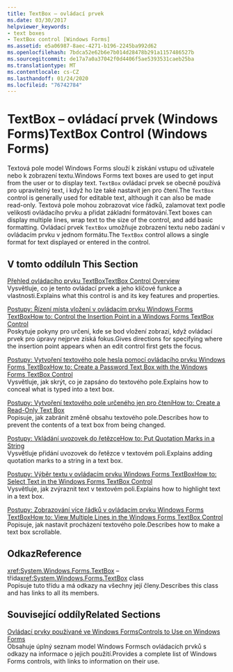 ```yaml
---
title: TextBox – ovládací prvek
ms.date: 03/30/2017
helpviewer_keywords:
- text boxes
- TextBox control [Windows Forms]
ms.assetid: e5a06987-8aec-4271-b196-2245ba992d62
ms.openlocfilehash: 7bdca52e62b6e7b014d28478b291a1157486527b
ms.sourcegitcommit: de17a7a0a37042f0d4406f5ae5393531caeb25ba
ms.translationtype: MT
ms.contentlocale: cs-CZ
ms.lasthandoff: 01/24/2020
ms.locfileid: "76742784"
---
```

# <a name="textbox-control-windows-forms"></a><span data-ttu-id="0a6b2-102">TextBox – ovládací prvek (Windows Forms)</span><span class="sxs-lookup"><span data-stu-id="0a6b2-102">TextBox Control (Windows Forms)</span></span>
<span data-ttu-id="0a6b2-103">Textová pole model Windows Forms slouží k získání vstupu od uživatele nebo k zobrazení textu.</span><span class="sxs-lookup"><span data-stu-id="0a6b2-103">Windows Forms text boxes are used to get input from the user or to display text.</span></span> <span data-ttu-id="0a6b2-104">`TextBox` ovládací prvek se obecně používá pro upravitelný text, i když ho lze také nastavit jen pro čtení.</span><span class="sxs-lookup"><span data-stu-id="0a6b2-104">The `TextBox` control is generally used for editable text, although it can also be made read-only.</span></span> <span data-ttu-id="0a6b2-105">Textová pole mohou zobrazovat více řádků, zalamovat text podle velikosti ovládacího prvku a přidat základní formátování.</span><span class="sxs-lookup"><span data-stu-id="0a6b2-105">Text boxes can display multiple lines, wrap text to the size of the control, and add basic formatting.</span></span> <span data-ttu-id="0a6b2-106">Ovládací prvek `TextBox` umožňuje zobrazení textu nebo zadání v ovládacím prvku v jednom formátu.</span><span class="sxs-lookup"><span data-stu-id="0a6b2-106">The `TextBox` control allows a single format for text displayed or entered in the control.</span></span>  
  
## <a name="in-this-section"></a><span data-ttu-id="0a6b2-107">V tomto oddílu</span><span class="sxs-lookup"><span data-stu-id="0a6b2-107">In This Section</span></span>  
 [<span data-ttu-id="0a6b2-108">Přehled ovládacího prvku TextBox</span><span class="sxs-lookup"><span data-stu-id="0a6b2-108">TextBox Control Overview</span></span>](textbox-control-overview-windows-forms.md)  
 <span data-ttu-id="0a6b2-109">Vysvětluje, co je tento ovládací prvek a jeho klíčové funkce a vlastnosti.</span><span class="sxs-lookup"><span data-stu-id="0a6b2-109">Explains what this control is and its key features and properties.</span></span>  
  
 [<span data-ttu-id="0a6b2-110">Postupy: Řízení místa vložení v ovládacím prvku Windows Forms TextBox</span><span class="sxs-lookup"><span data-stu-id="0a6b2-110">How to: Control the Insertion Point in a Windows Forms TextBox Control</span></span>](how-to-control-the-insertion-point-in-a-windows-forms-textbox-control.md)  
 <span data-ttu-id="0a6b2-111">Poskytuje pokyny pro určení, kde se bod vložení zobrazí, když ovládací prvek pro úpravy nejprve získá fokus.</span><span class="sxs-lookup"><span data-stu-id="0a6b2-111">Gives directions for specifying where the insertion point appears when an edit control first gets the focus.</span></span>  
  
 [<span data-ttu-id="0a6b2-112">Postupy: Vytvoření textového pole hesla pomocí ovládacího prvku Windows Forms TextBox</span><span class="sxs-lookup"><span data-stu-id="0a6b2-112">How to: Create a Password Text Box with the Windows Forms TextBox Control</span></span>](how-to-create-a-password-text-box-with-the-windows-forms-textbox-control.md)  
 <span data-ttu-id="0a6b2-113">Vysvětluje, jak skrýt, co je zapsáno do textového pole.</span><span class="sxs-lookup"><span data-stu-id="0a6b2-113">Explains how to conceal what is typed into a text box.</span></span>  
  
 [<span data-ttu-id="0a6b2-114">Postupy: Vytvoření textového pole určeného jen pro čtení</span><span class="sxs-lookup"><span data-stu-id="0a6b2-114">How to: Create a Read-Only Text Box</span></span>](how-to-create-a-read-only-text-box-windows-forms.md)  
 <span data-ttu-id="0a6b2-115">Popisuje, jak zabránit změně obsahu textového pole.</span><span class="sxs-lookup"><span data-stu-id="0a6b2-115">Describes how to prevent the contents of a text box from being changed.</span></span>  
  
 [<span data-ttu-id="0a6b2-116">Postupy: Vkládání uvozovek do řetězce</span><span class="sxs-lookup"><span data-stu-id="0a6b2-116">How to: Put Quotation Marks in a String</span></span>](how-to-put-quotation-marks-in-a-string-windows-forms.md)  
 <span data-ttu-id="0a6b2-117">Vysvětluje přidání uvozovek do řetězce v textovém poli.</span><span class="sxs-lookup"><span data-stu-id="0a6b2-117">Explains adding quotation marks to a string in a text box.</span></span>  
  
 [<span data-ttu-id="0a6b2-118">Postupy: Výběr textu v ovládacím prvku Windows Forms TextBox</span><span class="sxs-lookup"><span data-stu-id="0a6b2-118">How to: Select Text in the Windows Forms TextBox Control</span></span>](how-to-select-text-in-the-windows-forms-textbox-control.md)  
 <span data-ttu-id="0a6b2-119">Vysvětluje, jak zvýraznit text v textovém poli.</span><span class="sxs-lookup"><span data-stu-id="0a6b2-119">Explains how to highlight text in a text box.</span></span>  
  
 [<span data-ttu-id="0a6b2-120">Postupy: Zobrazování více řádků v ovládacím prvku Windows Forms TextBox</span><span class="sxs-lookup"><span data-stu-id="0a6b2-120">How to: View Multiple Lines in the Windows Forms TextBox Control</span></span>](how-to-view-multiple-lines-in-the-windows-forms-textbox-control.md)  
 <span data-ttu-id="0a6b2-121">Popisuje, jak nastavit procházení textového pole.</span><span class="sxs-lookup"><span data-stu-id="0a6b2-121">Describes how to make a text box scrollable.</span></span>  
  
## <a name="reference"></a><span data-ttu-id="0a6b2-122">Odkaz</span><span class="sxs-lookup"><span data-stu-id="0a6b2-122">Reference</span></span>  
 <span data-ttu-id="0a6b2-123"><xref:System.Windows.Forms.TextBox> – třída</span><span class="sxs-lookup"><span data-stu-id="0a6b2-123"><xref:System.Windows.Forms.TextBox> class</span></span>  
 <span data-ttu-id="0a6b2-124">Popisuje tuto třídu a má odkazy na všechny její členy.</span><span class="sxs-lookup"><span data-stu-id="0a6b2-124">Describes this class and has links to all its members.</span></span>  
  
## <a name="related-sections"></a><span data-ttu-id="0a6b2-125">Související oddíly</span><span class="sxs-lookup"><span data-stu-id="0a6b2-125">Related Sections</span></span>  
 [<span data-ttu-id="0a6b2-126">Ovládací prvky používané ve Windows Forms</span><span class="sxs-lookup"><span data-stu-id="0a6b2-126">Controls to Use on Windows Forms</span></span>](controls-to-use-on-windows-forms.md)  
 <span data-ttu-id="0a6b2-127">Obsahuje úplný seznam model Windows Formsch ovládacích prvků s odkazy na informace o jejich použití.</span><span class="sxs-lookup"><span data-stu-id="0a6b2-127">Provides a complete list of Windows Forms controls, with links to information on their use.</span></span>

